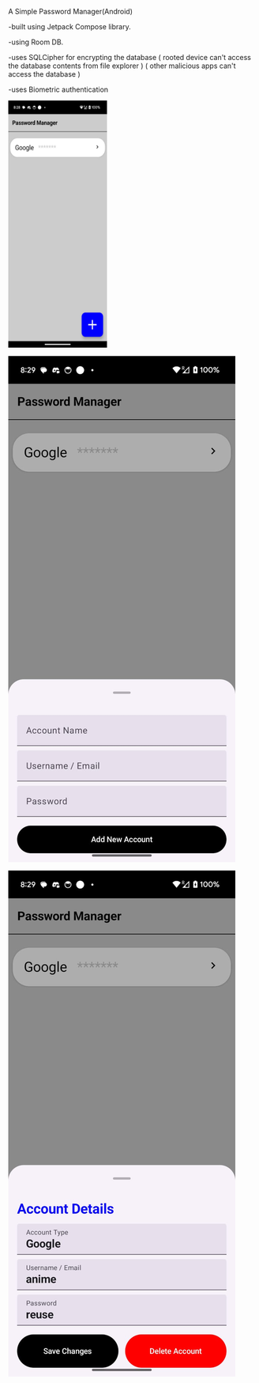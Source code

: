 A Simple Password Manager(Android)

-built using Jetpack Compose library.

-using Room DB.

-uses SQLCipher for encrypting the database 
( rooted device can't access the database contents from file explorer )
( other malicious apps can't access the database )

-uses Biometric authentication


<img src = "https://raw.githubusercontent.com/anikkcah/ImageblobsforReadme/master/home_screen.jpg" width="200" height="500">



![alt text](https://github.com/anikkcah/ImageblobsforReadme/blob/master/home_screen_add_new.jpg?raw=true)



![alt text](https://github.com/anikkcah/ImageblobsforReadme/blob/master/home_screen_pass_show.jpg?raw=true)
